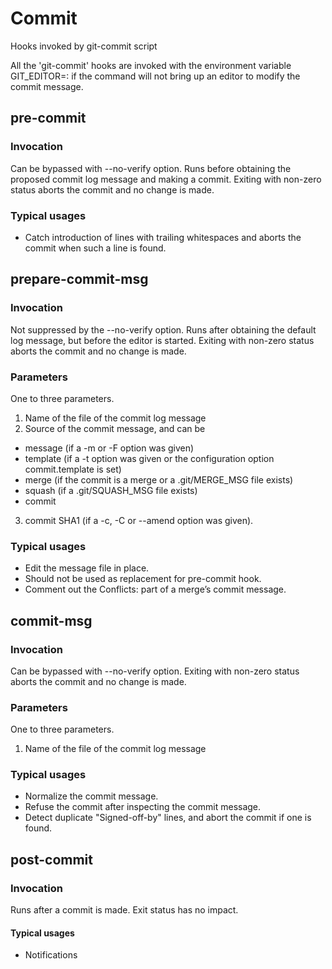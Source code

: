 

# Commit 
Hooks invoked by git-commit script

All the 'git-commit' hooks are invoked with the environment variable GIT_EDITOR=: if the command will not bring up an editor to modify the commit message.

## pre-commit

### Invocation
Can be bypassed with --no-verify option. 
Runs before obtaining the proposed commit log message and making a commit. 
Exiting with non-zero status aborts the commit and no change is made.

### Typical usages
 * Catch introduction of lines with trailing whitespaces and aborts the commit when such a line is found.

## prepare-commit-msg

### Invocation
Not suppressed by the --no-verify option.
Runs after obtaining the default log message, but before the editor is started.
Exiting with non-zero status aborts the commit and no change is made.

### Parameters
One to three parameters.

 1. Name of the file of the commit log message
 2. Source of the commit message, and can be
   * message (if a -m or -F option was given)
   * template (if a -t option was given or the configuration option commit.template is set)
   * merge (if the commit is a merge or a .git/MERGE_MSG file exists)
   * squash (if a .git/SQUASH_MSG file exists)
   * commit
 3. commit SHA1 (if a -c, -C or --amend option was given).

### Typical usages
 * Edit the message file in place. 
 * Should not be used as replacement for pre-commit hook.
 * Comment out the Conflicts: part of a merge’s commit message.

## commit-msg

### Invocation
Can be bypassed with --no-verify option. 
Exiting with non-zero status aborts the commit and no change is made.

### Parameters
One to three parameters.

 1. Name of the file of the commit log message

### Typical usages
 * Normalize the commit message.
 * Refuse the commit after inspecting the commit message.
 * Detect duplicate "Signed-off-by" lines, and abort the commit if one is found.

## post-commit

### Invocation
Runs after a commit is made.
Exit status has no impact.

#### Typical usages
 * Notifications
